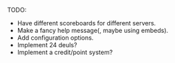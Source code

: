 TODO:
- Have different scoreboards for different servers.
- Make a fancy help message(, maybe using embeds).
- Add configuration options.
- Implement 24 deuls?
- Implement a credit/point system?
